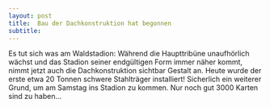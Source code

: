 ```yaml
---
layout: post
title:  Bau der Dachkonstruktion hat begonnen
subtitle:  
---
```


Es tut sich was am Waldstadion: Während die Haupttribüne unaufhörlich wächst und das Stadion seiner endgültigen Form immer näher kommt, nimmt jetzt auch die Dachkonstruktion sichtbar Gestalt an. Heute wurde der erste etwa 20 Tonnen schwere Stahlträger installiert! Sicherlich ein weiterer Grund, um am Samstag ins Stadion zu kommen. Nur noch gut 3000 Karten sind zu haben...


